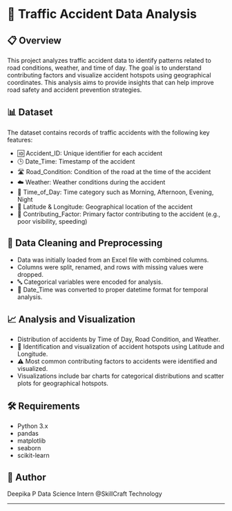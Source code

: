 # 🚦 Traffic Accident Data Analysis

## 📋 Overview
This project analyzes traffic accident data to identify patterns related to road conditions, weather, and time of day. The goal is to understand contributing factors and visualize accident hotspots using geographical coordinates. This analysis aims to provide insights that can help improve road safety and accident prevention strategies.

## 📊 Dataset
The dataset contains records of traffic accidents with the following key features:
- 🆔 Accident_ID: Unique identifier for each accident
- 🕒 Date_Time: Timestamp of the accident
- 🛣️ Road_Condition: Condition of the road at the time of the accident
- ☁️ Weather: Weather conditions during the accident
- 🌅 Time_of_Day: Time category such as Morning, Afternoon, Evening, Night
- 📍 Latitude & Longitude: Geographical location of the accident
- 🚧 Contributing_Factor: Primary factor contributing to the accident (e.g., poor visibility, speeding)

## 🧹 Data Cleaning and Preprocessing
- Data was initially loaded from an Excel file with combined columns.
- Columns were split, renamed, and rows with missing values were dropped.
- 🔤 Categorical variables were encoded for analysis.
- 📅 Date_Time was converted to proper datetime format for temporal analysis.

## 📈 Analysis and Visualization
- Distribution of accidents by Time of Day, Road Condition, and Weather.
- 📍 Identification and visualization of accident hotspots using Latitude and Longitude.
- ⚠️ Most common contributing factors to accidents were identified and visualized.
- Visualizations include bar charts for categorical distributions and scatter plots for geographical hotspots.

## 🛠️ Requirements
- Python 3.x
- pandas
- matplotlib
- seaborn
- scikit-learn

## 👤 Author
Deepika P
Data Science Intern  @SkillCraft Technology

---
